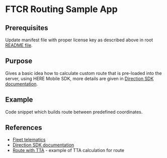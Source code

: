 # FTCR Routing Sample App

## Prerequisites

Update manifest file with proper license key as described above in root [README file](../README.md).

## Purpose

Gives a basic idea how to calculate custom route that is pre-loaded into the server, using HERE Mobile SDK, more details are given in [Direction SDK documentation](https://developer.here.com/documentation/android-premium/dev_guide/topics/fleet-telematics-custom-route.html).

## Example

Code snippet which builds route between predefined coordinates.

## References
 - [Fleet telematics](https://developer.here.com/documentation/fleet-telematics/api-reference.html)
 - [Direction SDK documentation](https://developer.here.com/documentation/android-premium/dev_guide/topics/routing.html)
 - [Route with TTA](../route-tta/README.md) - example of TTA calculation for route